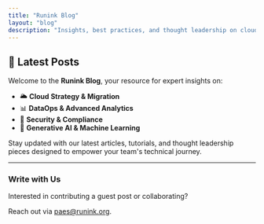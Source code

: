 ```yaml
---
title: "Runink Blog"
layout: "blog"
description: "Insights, best practices, and thought leadership on cloud infrastructure, data engineering, generative AI, and industry trends from the Runink team."
---
```


## 📝 Latest Posts

Welcome to the **Runink Blog**, your resource for expert insights on:

- 🌥️ **Cloud Strategy & Migration**
- 📊 **DataOps & Advanced Analytics**
- 🔐 **Security & Compliance**
- 🤖 **Generative AI & Machine Learning**

Stay updated with our latest articles, tutorials, and thought leadership pieces designed to empower your team's technical journey.

---

### Write with Us

Interested in contributing a guest post or collaborating? 

Reach out via [paes@runink.org](mailto:paes@runink.org).
